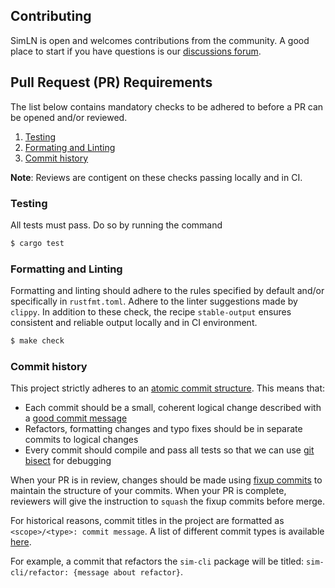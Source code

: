 ## Contributing 

SimLN is open and welcomes contributions from the community. A good place to start if you have questions is our [discussions forum](https://github.com/bitcoin-dev-project/sim-ln/discussions/123). 

## Pull Request (PR) Requirements

The list below contains mandatory checks to be adhered to before a PR can be opened and/or reviewed. 

1. [Testing](#testing)
2. [Formating and Linting](#formatting-and-linting)
4. [Commit history](#commit-history)

**Note**: Reviews are contigent on these checks passing locally and in CI.

### Testing

All tests must pass. Do so by running the command

```sh
$ cargo test
```

### Formatting and Linting

Formatting and linting should adhere to the rules specified by default and/or specifically in `rustfmt.toml`. Adhere to the linter suggestions made by `clippy`.
In addition to these check, the recipe `stable-output` ensures consistent and reliable output locally and in CI environment.

```sh
$ make check
```

### Commit history

This project strictly adheres to an [atomic commit structure](https://en.wikipedia.org/wiki/Atomic_commit#Atomic_commit_convention). This means that:
- Each commit should be a small, coherent logical change described with a [good commit message](https://tbaggery.com/2008/04/19/a-note-about-git-commit-messages.html)
- Refactors, formatting changes and typo fixes should be in separate commits to logical changes
- Every commit should compile and pass all tests so that we can use [git bisect](https://git-scm.com/docs/git-bisect) for debugging

When your PR is in review, changes should be made using [fixup commits](https://andrewlock.net/smoother-rebases-with-auto-squashing-git-commits/) to maintain the structure of your commits.
When your PR is complete, reviewers will give the instruction to `squash` the fixup commits before merge.

For historical reasons, commit titles in the project are formatted as `<scope>/<type>: commit message`. A list of different commit types is available [here](https://graphite.dev/guides/git-commit-message-best-practices#2-types-of-commits).

For example, a commit that refactors the `sim-cli` package will be titled: `sim-cli/refactor: {message about refactor}`.
